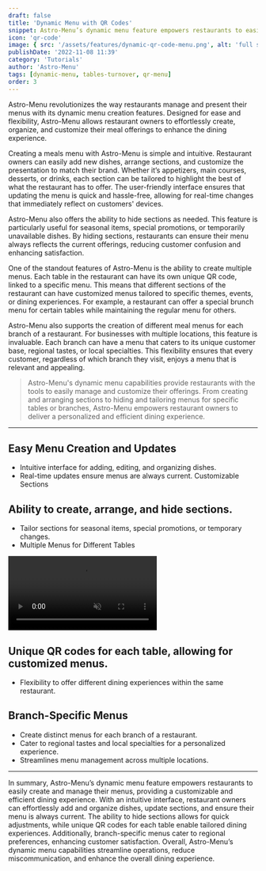 ```yaml
---
draft: false
title: 'Dynamic Menu with QR Codes'
snippet: Astro-Menu’s dynamic menu feature empowers restaurants to easily create and manage their menus, providing a customizable and efficient dining experience. With an intuitive interface, restaurant owners can effortlessly add and organize dishes, update sections, and ensure their menu is always current.
icon: 'qr-code'
image: { src: '/assets/features/dynamic-qr-code-menu.png', alt: 'full stack web development' }
publishDate: '2022-11-08 11:39'
category: 'Tutorials'
author: 'Astro-Menu'
tags: [dynamic-menu, tables-turnover, qr-menu]
order: 3
---
```


Astro-Menu revolutionizes the way restaurants manage and present their menus with its dynamic menu creation features. Designed for ease and flexibility, Astro-Menu allows restaurant owners to effortlessly create, organize, and customize their meal offerings to enhance the dining experience.

Creating a meals menu with Astro-Menu is simple and intuitive. Restaurant owners can easily add new dishes, arrange sections, and customize the presentation to match their brand. Whether it’s appetizers, main courses, desserts, or drinks, each section can be tailored to highlight the best of what the restaurant has to offer. The user-friendly interface ensures that updating the menu is quick and hassle-free, allowing for real-time changes that immediately reflect on customers' devices.

Astro-Menu also offers the ability to hide sections as needed. This feature is particularly useful for seasonal items, special promotions, or temporarily unavailable dishes. By hiding sections, restaurants can ensure their menu always reflects the current offerings, reducing customer confusion and enhancing satisfaction.

One of the standout features of Astro-Menu is the ability to create multiple menus. Each table in the restaurant can have its own unique QR code, linked to a specific menu. This means that different sections of the restaurant can have customized menus tailored to specific themes, events, or dining experiences. For example, a restaurant can offer a special brunch menu for certain tables while maintaining the regular menu for others.

Astro-Menu also supports the creation of different meal menus for each branch of a restaurant. For businesses with multiple locations, this feature is invaluable. Each branch can have a menu that caters to its unique customer base, regional tastes, or local specialties. This flexibility ensures that every customer, regardless of which branch they visit, enjoys a menu that is relevant and appealing.

> <p class='text-primary'>Astro-Menu's dynamic menu capabilities provide restaurants with the tools to easily manage and customize their offerings. From creating and arranging sections to hiding and tailoring menus for specific tables or branches, Astro-Menu empowers restaurant owners to deliver a personalized and efficient dining experience.</p>

---

## Easy Menu Creation and Updates

- Intuitive interface for adding, editing, and organizing dishes.
- Real-time updates ensure menus are always current.
  Customizable Sections

## Ability to create, arrange, and hide sections.

- Tailor sections for seasonal items, special promotions, or temporary changes.
- Multiple Menus for Different Tables

<div class='flex justify-center'>
<video src='/public/assets/features/dynamic-menu.mp4' class='rounded-md border-4' autoplay controls muted />
</div>

## Unique QR codes for each table, allowing for customized menus.

- Flexibility to offer different dining experiences within the same restaurant.

## Branch-Specific Menus

- Create distinct menus for each branch of a restaurant.
- Cater to regional tastes and local specialties for a personalized experience.
- Streamlines menu management across multiple locations.

---

In summary, Astro-Menu’s dynamic menu feature empowers restaurants to easily create and manage their menus, providing a customizable and efficient dining experience. With an intuitive interface, restaurant owners can effortlessly add and organize dishes, update sections, and ensure their menu is always current. The ability to hide sections allows for quick adjustments, while unique QR codes for each table enable tailored dining experiences. Additionally, branch-specific menus cater to regional preferences, enhancing customer satisfaction. Overall, Astro-Menu’s dynamic menu capabilities streamline operations, reduce miscommunication, and enhance the overall dining experience.
